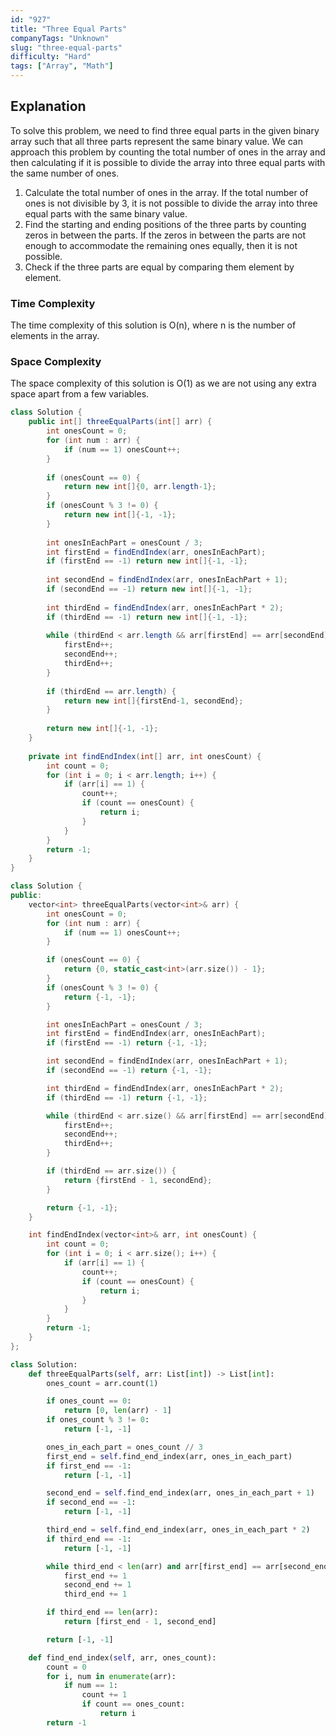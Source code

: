 ```yaml
---
id: "927"
title: "Three Equal Parts"
companyTags: "Unknown"
slug: "three-equal-parts"
difficulty: "Hard"
tags: ["Array", "Math"]
---
```


## Explanation
To solve this problem, we need to find three equal parts in the given binary array such that all three parts represent the same binary value. We can approach this problem by counting the total number of ones in the array and then calculating if it is possible to divide the array into three equal parts with the same number of ones. 

1. Calculate the total number of ones in the array. If the total number of ones is not divisible by 3, it is not possible to divide the array into three equal parts with the same binary value.
2. Find the starting and ending positions of the three parts by counting zeros in between the parts. If the zeros in between the parts are not enough to accommodate the remaining ones equally, then it is not possible.
3. Check if the three parts are equal by comparing them element by element.

### Time Complexity
The time complexity of this solution is O(n), where n is the number of elements in the array.

### Space Complexity
The space complexity of this solution is O(1) as we are not using any extra space apart from a few variables.
```java
class Solution {
    public int[] threeEqualParts(int[] arr) {
        int onesCount = 0;
        for (int num : arr) {
            if (num == 1) onesCount++;
        }
        
        if (onesCount == 0) {
            return new int[]{0, arr.length-1};
        }
        if (onesCount % 3 != 0) {
            return new int[]{-1, -1};
        }
        
        int onesInEachPart = onesCount / 3;
        int firstEnd = findEndIndex(arr, onesInEachPart);
        if (firstEnd == -1) return new int[]{-1, -1};
        
        int secondEnd = findEndIndex(arr, onesInEachPart + 1);
        if (secondEnd == -1) return new int[]{-1, -1};
        
        int thirdEnd = findEndIndex(arr, onesInEachPart * 2);
        if (thirdEnd == -1) return new int[]{-1, -1};
        
        while (thirdEnd < arr.length && arr[firstEnd] == arr[secondEnd] && arr[secondEnd] == arr[thirdEnd]) {
            firstEnd++;
            secondEnd++;
            thirdEnd++;
        }
        
        if (thirdEnd == arr.length) {
            return new int[]{firstEnd-1, secondEnd};
        }
        
        return new int[]{-1, -1};
    }
    
    private int findEndIndex(int[] arr, int onesCount) {
        int count = 0;
        for (int i = 0; i < arr.length; i++) {
            if (arr[i] == 1) {
                count++;
                if (count == onesCount) {
                    return i;
                }
            }
        }
        return -1;
    }
}
```

```cpp
class Solution {
public:
    vector<int> threeEqualParts(vector<int>& arr) {
        int onesCount = 0;
        for (int num : arr) {
            if (num == 1) onesCount++;
        }

        if (onesCount == 0) {
            return {0, static_cast<int>(arr.size()) - 1};
        }
        if (onesCount % 3 != 0) {
            return {-1, -1};
        }

        int onesInEachPart = onesCount / 3;
        int firstEnd = findEndIndex(arr, onesInEachPart);
        if (firstEnd == -1) return {-1, -1};

        int secondEnd = findEndIndex(arr, onesInEachPart + 1);
        if (secondEnd == -1) return {-1, -1};

        int thirdEnd = findEndIndex(arr, onesInEachPart * 2);
        if (thirdEnd == -1) return {-1, -1};

        while (thirdEnd < arr.size() && arr[firstEnd] == arr[secondEnd] && arr[secondEnd] == arr[thirdEnd]) {
            firstEnd++;
            secondEnd++;
            thirdEnd++;
        }

        if (thirdEnd == arr.size()) {
            return {firstEnd - 1, secondEnd};
        }

        return {-1, -1};
    }

    int findEndIndex(vector<int>& arr, int onesCount) {
        int count = 0;
        for (int i = 0; i < arr.size(); i++) {
            if (arr[i] == 1) {
                count++;
                if (count == onesCount) {
                    return i;
                }
            }
        }
        return -1;
    }
};
```

```python
class Solution:
    def threeEqualParts(self, arr: List[int]) -> List[int]:
        ones_count = arr.count(1)

        if ones_count == 0:
            return [0, len(arr) - 1]
        if ones_count % 3 != 0:
            return [-1, -1]

        ones_in_each_part = ones_count // 3
        first_end = self.find_end_index(arr, ones_in_each_part)
        if first_end == -1:
            return [-1, -1]

        second_end = self.find_end_index(arr, ones_in_each_part + 1)
        if second_end == -1:
            return [-1, -1]

        third_end = self.find_end_index(arr, ones_in_each_part * 2)
        if third_end == -1:
            return [-1, -1]

        while third_end < len(arr) and arr[first_end] == arr[second_end] == arr[third_end]:
            first_end += 1
            second_end += 1
            third_end += 1

        if third_end == len(arr):
            return [first_end - 1, second_end]

        return [-1, -1]

    def find_end_index(self, arr, ones_count):
        count = 0
        for i, num in enumerate(arr):
            if num == 1:
                count += 1
                if count == ones_count:
                    return i
        return -1
```